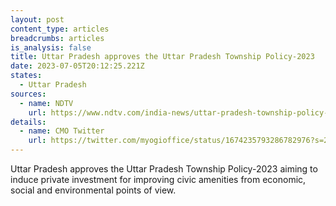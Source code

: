 ```yaml
---
layout: post
content_type: articles
breadcrumbs: articles
is_analysis: false
title: Uttar Pradesh approves the Uttar Pradesh Township Policy-2023
date: 2023-07-05T20:12:25.221Z
states:
  - Uttar Pradesh
sources:
  - name: NDTV
    url: https://www.ndtv.com/india-news/uttar-pradesh-township-policy-2023-approved-by-up-cabinet-4160310
details:
  - name: CMO Twitter
    url: https://twitter.com/myogioffice/status/1674235793286782976?s=20
---
```

Uttar Pradesh approves the Uttar Pradesh Township Policy-2023 aiming to induce private investment for improving civic amenities from economic, social and environmental points of view.